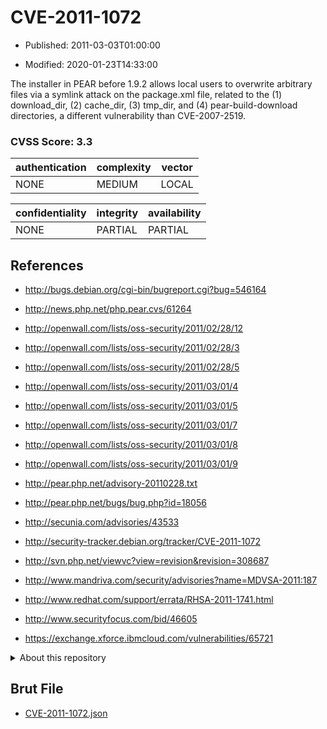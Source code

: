 # CVE-2011-1072

- Published: 2011-03-03T01:00:00

- Modified: 2020-01-23T14:33:00

The installer in PEAR before 1.9.2 allows local users to overwrite arbitrary files via a symlink attack on the package.xml file, related to the (1) download_dir, (2) cache_dir, (3) tmp_dir, and (4) pear-build-download directories, a different vulnerability than CVE-2007-2519.

### CVSS Score: **3.3**

| authentication | complexity | vector |
| --- | --- | --- |
| NONE | MEDIUM | LOCAL |

| confidentiality | integrity | availability |
| --- | --- | --- |
| NONE | PARTIAL | PARTIAL |

## References

* http://bugs.debian.org/cgi-bin/bugreport.cgi?bug=546164

* http://news.php.net/php.pear.cvs/61264

* http://openwall.com/lists/oss-security/2011/02/28/12

* http://openwall.com/lists/oss-security/2011/02/28/3

* http://openwall.com/lists/oss-security/2011/02/28/5

* http://openwall.com/lists/oss-security/2011/03/01/4

* http://openwall.com/lists/oss-security/2011/03/01/5

* http://openwall.com/lists/oss-security/2011/03/01/7

* http://openwall.com/lists/oss-security/2011/03/01/8

* http://openwall.com/lists/oss-security/2011/03/01/9

* http://pear.php.net/advisory-20110228.txt

* http://pear.php.net/bugs/bug.php?id=18056

* http://secunia.com/advisories/43533

* http://security-tracker.debian.org/tracker/CVE-2011-1072

* http://svn.php.net/viewvc?view=revision&revision=308687

* http://www.mandriva.com/security/advisories?name=MDVSA-2011:187

* http://www.redhat.com/support/errata/RHSA-2011-1741.html

* http://www.securityfocus.com/bid/46605

* https://exchange.xforce.ibmcloud.com/vulnerabilities/65721

<details>
<summary>About this repository</summary> 

  This repository is part of the project [Live Hack CVE](https://github.com/Live-Hack-CVE). Main website can be found [www.live-hack.org](https://www.live-hack.org) 
  
  Made by [Sn0wAlice](https://github.com/Sn0wAlice) for the people that care about security and need to have a feed of the latest CVEs. Hope you enjoy it, don't forget to star the repo and follow me on [Twitter](https://twitter.com/Sn0wAlice) and [Github](https://github.com/Sn0wAlice). And that is my [personnal website](https://www.alice-snow.me/)

  - [Home Page](https://github.com/Live-Hack-CVE)
  - [Framework](https://github.com/Live-Hack-CVE/cve-framework)
  - [CVE database](https://github.com/Live-Hack-CVE/full_database)
  - [Changelog](https://github.com/Live-Hack-CVE/Changelog)
</details>

## Brut File

* [CVE-2011-1072.json](https://raw.githubusercontent.com/Live-Hack-CVE/full_database/main/cves/2011/CVE-2011-1072.json)

